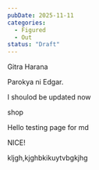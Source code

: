 ```yaml
---
pubDate: 2025-11-11
categories:
  - Figured
  - Out
status: "Draft"
---
```


Gitra Harana

Parokya ni Edgar.

I shoulod be updated now

shop

Hello testing page for md


NICE!


kljgh,kjghbkikuytvbgkjhg
